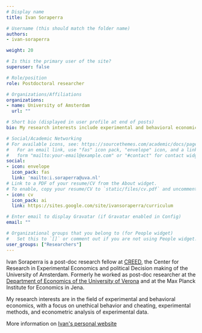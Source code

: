 ```yaml
---
# Display name
title: Ivan Soraperra

# Username (this should match the folder name)
authors:
- ivan-soraperra

weight: 20

# Is this the primary user of the site?
superuser: false

# Role/position
role: Postdoctoral researcher

# Organizations/Affiliations
organizations:
- name: University of Amsterdam
  url: ""

# Short bio (displayed in user profile at end of posts)
bio: My research interests include experimental and behavioral economics, with a focus on unethical behavior and cheating, experimental methods, and econometric analysis of experimental data.

# Social/Academic Networking
# For available icons, see: https://sourcethemes.com/academic/docs/page-builder/#icons
#   For an email link, use "fas" icon pack, "envelope" icon, and a link in the
#   form "mailto:your-email@example.com" or "#contact" for contact widget.
social:
- icon: envelope
  icon_pack: fas
  link: 'mailto:i.soraperra@uva.nl'
# Link to a PDF of your resume/CV from the About widget.
# To enable, copy your resume/CV to `static/files/cv.pdf` and uncomment the lines below.
- icon: cv
  icon_pack: ai
  link: https://sites.google.com/site/ivansoraperra/curriculum

# Enter email to display Gravatar (if Gravatar enabled in Config)
email: ""

# Organizational groups that you belong to (for People widget)
#   Set this to `[]` or comment out if you are not using People widget.
user_groups: ["Researchers"]
---
```


Ivan Soraperra is a post-doc research fellow at [CREED](https://www.creedexperiment.nl/creed), the Center for Research in Experimental Economics and political Decision making of the University of Amsterdam. Formerly he worked as post-doc researcher at the [Department of Economics of the University of Verona](https://www.dse.univr.it) and at the Max Planck Institute for Economics in Jena.

My research interests are in the field of experimental and behavioral economics, with a focus on unethical behavior and cheating, experimental methods, and econometric analysis of experimental data.

More information on [Ivan's personal website](https://sites.google.com/site/ivansoraperra/)

